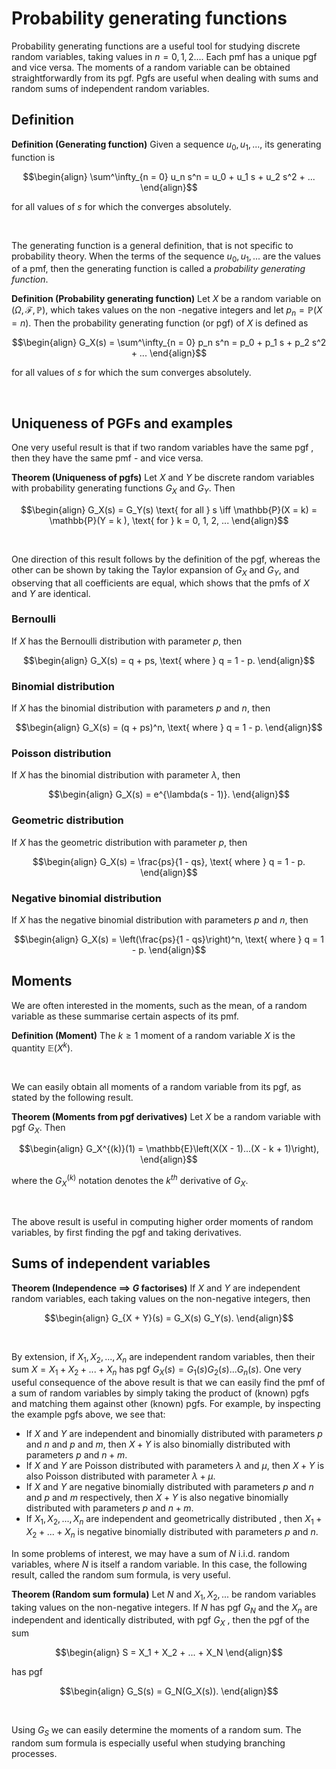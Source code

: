 # Probability generating functions

Probability generating functions are a useful tool for studying discrete random variables, taking values in $n = 0, 1, 2 ...$. Each pmf has a unique pgf and vice versa. The moments of a random variable can be obtained straightforwardly from its pgf. Pgfs are useful when dealing with sums and random sums of independent random variables.


## Definition

<div class='definition'>

**Definition (Generating function)** Given a sequence $u_0, u_1
, ...$, its generating function is

$$\begin{align}
\sum^\infty_{n = 0} u_n s^n = u_0 + u_1 s + u_2 s^2 + ...
\end{align}$$

for all values of $s$ for which the converges absolutely.

</div>

<br>

The generating function is a general definition, that is not specific to
 probability theory. When the terms of the sequence $u_0, u_1, ...$ are the
  values of a pmf, then the generating function is called a *probability
   generating function*.
   
<div class='definition'>

**Definition (Probability generating function)** Let $X$ be a random variable
 on $(\Omega, \mathcal{F}, \mathbb{P})$, which takes values on the non
 -negative integers and let $p_n = \mathbb{P}(X = n)$. Then the probability
  generating function (or pgf) of $X$ is defined as

$$\begin{align}
G_X(s) = \sum^\infty_{n = 0} p_n s^n = p_0 + p_1 s + p_2 s^2 + ...
\end{align}$$

for all values of $s$ for which the sum converges absolutely.

</div>

<br>

## Uniqueness of PGFs and examples

One very useful result is that if two random variables have the same pgf
, then they have the same pmf - and vice versa.

<div class='theorem'>

**Theorem (Uniqueness of pgfs)** Let $X$ and $Y$ be discrete random variables
 with probability generating functions $G_X$ and $G_Y$. Then 

$$\begin{align}
G_X(s) = G_Y(s) \text{ for all } s \iff \mathbb{P}(X = k) = \mathbb{P}(Y = k
), \text{ for } k = 0, 1, 2, ...
\end{align}$$

</div>

<br>

One direction of this result follows by the definition of the pgf, whereas
 the other can be shown by taking the Taylor expansion of $G_X$ and $G_Y$, and
  observing that all coefficients are equal, which shows that the pmfs of $X$
   and $Y$ are identical.
   
   
### Bernoulli

If $X$ has the Bernoulli distribution with parameter $p$, then

$$\begin{align}
G_X(s) = q + ps, \text{ where } q = 1 - p.
\end{align}$$


### Binomial distribution

If $X$ has the binomial distribution with parameters $p$ and $n$, then

$$\begin{align}
G_X(s) = (q + ps)^n, \text{ where } q = 1 - p.
\end{align}$$

### Poisson distribution

If $X$ has the binomial distribution with parameter $\lambda$, then

$$\begin{align}
G_X(s) = e^{\lambda(s - 1)}.
\end{align}$$


### Geometric distribution

If $X$ has the geometric distribution with parameter $p$, then

$$\begin{align}
G_X(s) = \frac{ps}{1 - qs}, \text{ where } q = 1 - p.
\end{align}$$


### Negative binomial distribution

If $X$ has the negative binomial distribution with parameters $p$ and $n$, then

$$\begin{align}
G_X(s) = \left(\frac{ps}{1 - qs}\right)^n, \text{ where } q = 1 - p.
\end{align}$$


## Moments

We are often interested in the moments, such as the mean, of a random variable
 as these summarise certain aspects of its pmf.

<div class='definition'>

**Definition (Moment)** The $k \geq 1$ moment of a random variable $X$ is the
 quantity $\mathbb{E}(X^k)$.

</div>

<br>

We can easily obtain all moments of a random variable from its pgf, as stated
 by the following result.

<div class='theorem'>

**Theorem (Moments from pgf derivatives)** Let $X$ be a random variable
 with pgf $G_X$. Then
 
 $$\begin{align}
 G_X^{(k)}(1) = \mathbb{E}\left(X(X - 1)...(X - k + 1)\right),
 \end{align}$$

where the $G_X^{(k)}$ notation denotes the $k^{th}$ derivative of $G_X$.

</div>

<br>

The above result is useful in computing higher order moments of random
 variables, by first finding the pgf and taking derivatives.

 
## Sums of independent variables

<div class='theorem'>

**Theorem (Independence $\implies$ $G$ factorises)** If $X$ and $Y$ are
 independent random variables, each taking values on the non-negative
  integers, then
 
 $$\begin{align}
 G_{X + Y}(s) = G_X(s) G_Y(s).
 \end{align}$$

</div>

<br>

By extension, if $X_1, X_2, ..., X_n$ are independent random variables, then
 their sum $X = X_1 + X_2 + ... + X_n$ has pgf $G_X(s) = G_1(s)G_2(s)...G_n(s
 )$. One very useful consequence of the above result is that we can easily
  find the pmf of a sum of random variables by simply taking the product of
   (known) pgfs and matching them against other (known) pgfs. For example, by
    inspecting the example pgfs above, we see that:
   
   - If $X$ and $Y$ are independent and binomially distributed with parameters
    $p$ and $n$ and $p$ and $m$, then $X + Y$ is also binomially distributed
     with parameters $p$ and $n + m$.
   - If $X$ and $Y$ are Poisson distributed with parameters $\lambda$ and $\mu$,
   then $X + Y$ is also Poisson distributed with parameter $\lambda + \mu$.
   - If $X$ and $Y$ are negative binomially distributed with parameters $p$
    and $n$ and $p$ and $m$ respectively, then $X + Y$ is also negative
     binomially distributed with parameters $p$ and $n + m$.
   - If $X_1, X_2, ..., X_n$ are independent and geometrically distributed
   , then $X_1 + X_2 + ... + X_n$ is negative binomially distributed with
    parameters $p$ and $n$.

In some problems of interest, we may have a sum of $N$ i.i.d. random
 variables, where $N$ is itself a random variable. In this case, the
  following result, called the random sum formula, is very useful.
  
<div class='theorem'>

**Theorem (Random sum formula)** Let $N$ and $X_1, X_2, ...$ be random
 variables taking values on the non-negative integers. If $N$ has pgf $G_N$
  and the $X_n$ are independent and identically distributed, with pgf $G_X$
  , then the pgf of the sum
 
 $$\begin{align}
 S = X_1 + X_2 + ... + X_N
 \end{align}$$
 
 has pgf
 
 $$\begin{align}
 G_S(s) = G_N(G_X(s)).
 \end{align}$$

</div>

<br>

Using $G_S$ we can easily determine the moments of a random sum. The random
 sum formula is especially useful when studying branching processes.
